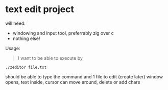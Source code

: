 # text edit project

will need:
- windowing and input tool, preferrably zig over c
- nothing else!


Usage:
> I want to be able to execute by
```
./zeditor file.txt
```

should be able to type the command and 1 file to edit (create later)
window opens, text inside, cursor can move around, delete or add chars



